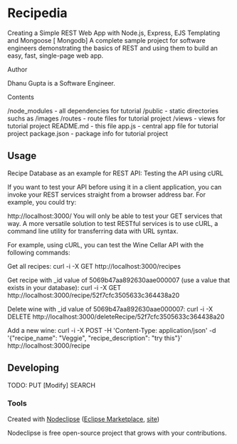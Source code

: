 # Recipedia

Creating a Simple REST Web App with Node.js, Express, EJS Templating and Mongoose [ Mongodb]
A complete sample project for software engineers demonstrating the basics of REST and using them to build an easy, fast, single-page web app.

Author

Dhanu Gupta is a Software Engineer.

Contents

/node_modules - all dependencies for tutorial
/public - static directories suchs as /images
/routes - route files for tutorial project
/views - views for tutorial project
README.md - this file
app.js - central app file for tutorial project
package.json - package info for tutorial project


## Usage

Recipe Database as an example for REST API:
Testing the API using cURL

If you want to test your API before using it in a client application, you can invoke your REST services straight from a browser address bar. For example, you could try:

http://localhost:3000/
You will only be able to test your GET services that way. A more versatile solution to test RESTful services is to use cURL, a command line utility for transferring data with URL syntax.

For example, using cURL, you can test the Wine Cellar API with the following commands:

Get all recipes:
curl -i -X GET http://localhost:3000/recipes

Get recipe with _id value of 5069b47aa892630aae000007 (use a value that exists in your database):
curl -i -X GET http://localhost:3000/recipe/52f7cfc3505633c364438a20

Delete wine with _id value of 5069b47aa892630aae000007:
curl -i -X DELETE http://localhost:3000/deleteRecipe/52f7cfc3505633c364438a20

Add a new wine:
curl -i -X POST -H 'Content-Type: application/json' -d '{"recipe_name": "Veggie", "recipe_description": "try this"}' http://localhost:3000/recipe

## Developing

TODO:
PUT [Modify]
SEARCH 

### Tools

Created with [Nodeclipse](https://github.com/Nodeclipse/nodeclipse-1)
 ([Eclipse Marketplace](http://marketplace.eclipse.org/content/nodeclipse), [site](http://www.nodeclipse.org))   

Nodeclipse is free open-source project that grows with your contributions.
